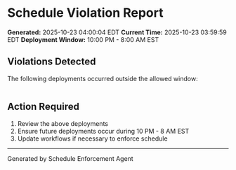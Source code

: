 # Schedule Violation Report

**Generated:** 2025-10-23 04:00:04 EDT
**Current Time:** 2025-10-23 03:59:59 EDT
**Deployment Window:** 10:00 PM - 8:00 AM EST

## Violations Detected

The following deployments occurred outside the allowed window:

```

```

## Action Required

1. Review the above deployments
2. Ensure future deployments occur during 10 PM - 8 AM EST
3. Update workflows if necessary to enforce schedule

---

Generated by Schedule Enforcement Agent
